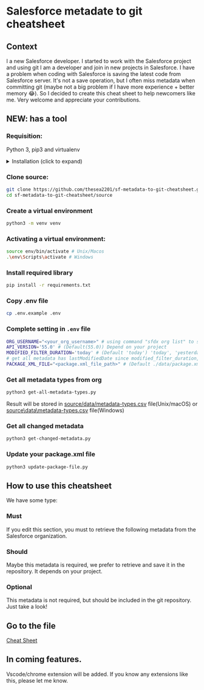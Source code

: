 # Salesforce metadate to git cheatsheet

## Context
   
I a new Salesforce developer. I started to work with the Salesforce project and using git I am a developer and join in new projects in Salesforce. I have a problem when coding with Salesforce is saving the latest code from Salesforce server. It's not a save operation, but I often miss metadata when committing git (maybe not a big problem if I have more experience + better memory 😂). So I decided to create this cheat sheet to help newcomers like me. Very welcome and appreciate your contributions.


## NEW: has a tool 

### Requisition:

Python 3, pip3 and virtualenv
<details>
<summary>
Installation (click to expand)
</summary>

#### Install python 3:
Unix/macOS included python3, check it by command `python3 --version`

Windows: access [https://www.python.org/downloads/](https://www.python.org/downloads/) or install directly from Microsoft Store

#### Install virtual environment
```bash
python3 -m pip install --user virtualenv
```
</details>

### Clone source:
```bash
git clone https://github.com/thesea2201/sf-metadata-to-git-cheatsheet.git
cd sf-metadata-to-git-cheatsheet/source
```

### Create a virtual environment
```bash
python3 -m venv venv
```

### Activating a virtual environment:
```bash
source env/bin/activate # Unix/Macos
.\env\Scripts\activate # Windows
```

### Install required library
```bash
pip install -r requirements.txt
```

### Copy .env file
```bash
cp .env.example .env
```

### Complete setting in `.env` file
```bash
ORG_USERNAME="<your_org_username>" # using command "sfdx org list" to see list of org username
API_VERSION='55.0' # (Default(55.0)) Depend on your project
MODIFIED_FILTER_DURATION='today' # (Default 'today') 'today', 'yesterday', '2023-07-22', '2023-07-22T08'
# get all metadata has lastModifiedDate since modified_filter_duration, Todo: 
PACKAGE_XML_FILE="<package.xml_file_path>" # (Default ./data/package.xml) can direct to your project manifest/package.xml, it will override your file
```

### Get all metadata types from org
```bash
python3 get-all-metadata-types.py
```
Result will be stored in [source/data/metadata-types.csv](sourcedatametadata-types.csv) file(Unix/macOS) or [source\data\metadata-types.csv](source\data\metadata-types.csv) file(Windows)

### Get all changed metadata
```bash
python3 get-changed-metadata.py
```

### Update your package.xml file
```bash
python3 update-package-file.py
```




## How to use this cheatsheet

We have some type:

### Must
If you edit this section, you must to retrieve the following metadata from the Salesforce organization.

### Should
Maybe this metadata is required, we prefer to retrieve and save it in the repository. It depends on your project.

### Optional
This metadata is not required, but should be included in the git repository. Just take a look!

## Go to the file
[Cheat Sheet](Cheat-Sheet.md)

## In coming features.
Vscode/chrome extension will be added. If you know any extensions like this, please let me know.
